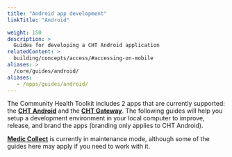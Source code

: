 ```yaml
---
title: "Android app development"
linkTitle: "Android"

weight: 150
description: >
  Guides for developing a CHT Android application
relatedContent: >
  building/concepts/access/#accessing-on-mobile
aliases: >
  /core/guides/android/
aliases:
   - /apps/guides/android/
---
```


The Community Health Toolkit includes 2 apps that are currently supported: the **[CHT Android](https://github.com/medic/cht-android)** and the **[CHT Gateway](https://github.com/medic/cht-gateway)**. The following guides will help you setup a development environment in your local computer to improve, release, and brand the apps (branding only applies to CHT Android).

**[Medic Collect](https://github.com/medic/medic-collect)** is currently in maintenance mode, although some of the guides here may apply if you need to work with it.

